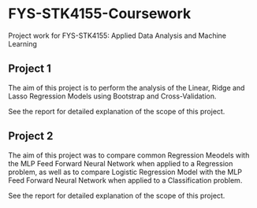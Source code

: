 # FYS-STK4155-Coursework
Project work for FYS-STK4155: Applied Data Analysis and Machine Learning

## Project 1
The aim of this project is to perform the analysis of the Linear, Ridge and Lasso Regression Models using Bootstrap and Cross-Validation.

See the report for detailed explanation of the scope of this project.

## Project 2
The aim of this project was to compare common Regression Meodels with the MLP Feed Forward Neural Network when applied to a Regression problem, as well as to compare Logistic Regression Model with the MLP Feed Forward Neural Network when applied to a Classification problem. 

See the report for detailed explanation of the scope of this project.


